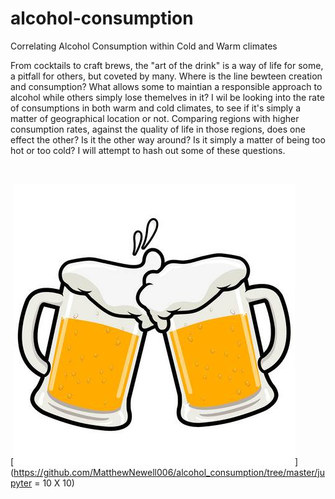 # alcohol-consumption                                                     
Correlating Alcohol Consumption within Cold and Warm climates

From cocktails to craft brews, the "art of the drink" is a way of life for some, a pitfall for others, but coveted by many. Where is the line bewteen creation and consumption? What allows some to maintian a responsible approach to alcohol while others simply lose themelves in it? I wil be looking into the rate of consumptions in both warm and cold climates, to see if it's simply a matter of geographical location or not. Comparing regions with higher consumption rates, against the quality of life in those regions, does one effect the other? Is it the other way around? Is it simply a matter of being too hot or too cold? I will attempt to hash out some of these questions.

<br>

[![button](https://github.com/MatthewNewell006/alcohol_consumption/blob/master/jpeg/beer_mugs.jpg)](https://github.com/MatthewNewell006/alcohol_consumption/tree/master/jupyter = 10 X 10)


